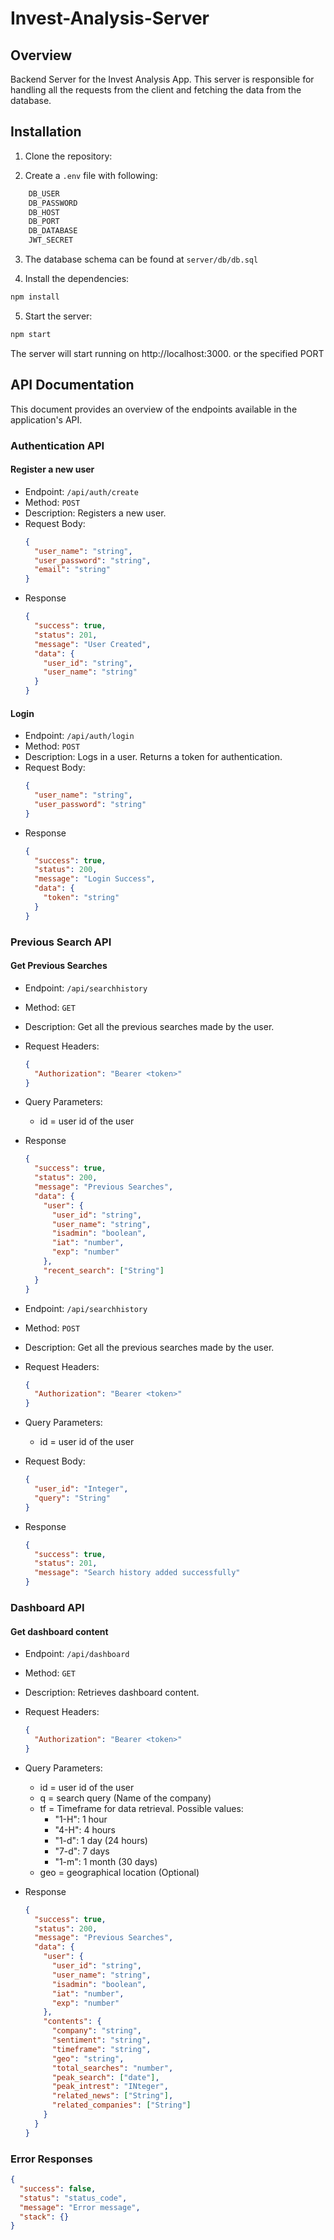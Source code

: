 # Invest-Analysis-Server

## Overview

Backend Server for the Invest Analysis App. This server is responsible for handling all the requests from the client and fetching the data from the database.

## Installation

1. Clone the repository:

2. Create a `.env` file with following:

```bash
    DB_USER
    DB_PASSWORD
    DB_HOST
    DB_PORT
    DB_DATABASE
    JWT_SECRET
```

3. The database schema can be found at `server/db/db.sql`

4. Install the dependencies:

```bash
npm install
```

5. Start the server:

```bash
npm start
```

The server will start running on http://localhost:3000. or the specified PORT

## API Documentation

This document provides an overview of the endpoints available in the application's API.

### Authentication API

#### Register a new user

- Endpoint: `/api/auth/create`
- Method: `POST`
- Description: Registers a new user.
- Request Body:
  ```json
  {
    "user_name": "string",
    "user_password": "string",
    "email": "string"
  }
  ```
- Response
  ```json
  {
    "success": true,
    "status": 201,
    "message": "User Created",
    "data": {
      "user_id": "string",
      "user_name": "string"
    }
  }
  ```

#### Login

- Endpoint: `/api/auth/login`
- Method: `POST`
- Description: Logs in a user. Returns a token for authentication.
- Request Body:
  ```json
  {
    "user_name": "string",
    "user_password": "string"
  }
  ```
- Response
  ```json
  {
    "success": true,
    "status": 200,
    "message": "Login Success",
    "data": {
      "token": "string"
    }
  }
  ```

### Previous Search API

#### Get Previous Searches

- Endpoint: `/api/searchhistory`
- Method: `GET`
- Description: Get all the previous searches made by the user.
- Request Headers:
  ```json
  {
    "Authorization": "Bearer <token>"
  }
  ```
- Query Parameters:
  - id = user id of the user
- Response

  ```json
  {
    "success": true,
    "status": 200,
    "message": "Previous Searches",
    "data": {
      "user": {
        "user_id": "string",
        "user_name": "string",
        "isadmin": "boolean",
        "iat": "number",
        "exp": "number"
      },
      "recent_search": ["String"]
    }
  }
  ```

- Endpoint: `/api/searchhistory`
- Method: `POST`
- Description: Get all the previous searches made by the user.
- Request Headers:
  ```json
  {
    "Authorization": "Bearer <token>"
  }
  ```
- Query Parameters:
  - id = user id of the user
- Request Body:
  ```json
  {
    "user_id": "Integer",
    "query": "String"
  }
  ```
- Response
  ```json
  {
    "success": true,
    "status": 201,
    "message": "Search history added successfully"
  }
  ```

### Dashboard API

#### Get dashboard content

- Endpoint: `/api/dashboard`
- Method: `GET`
- Description: Retrieves dashboard content.
- Request Headers:
  ```json
  {
    "Authorization": "Bearer <token>"
  }
  ```
- Query Parameters:
  - id = user id of the user
  - q = search query (Name of the company)
  - tf = Timeframe for data retrieval. Possible values:
    - "1-H": 1 hour
    - "4-H": 4 hours
    - "1-d": 1 day (24 hours)
    - "7-d": 7 days
    - "1-m": 1 month (30 days)
  - geo = geographical location (Optional)
- Response

  ```json
  {
    "success": true,
    "status": 200,
    "message": "Previous Searches",
    "data": {
      "user": {
        "user_id": "string",
        "user_name": "string",
        "isadmin": "boolean",
        "iat": "number",
        "exp": "number"
      },
      "contents": {
        "company": "string",
        "sentiment": "string",
        "timeframe": "string",
        "geo": "string",
        "total_searches": "number",
        "peak_search": ["date"],
        "peak_intrest": "INteger",
        "related_news": ["String"],
        "related_companies": ["String"]
      }
    }
  }
  ```

### Error Responses

```json
{
  "success": false,
  "status": "status_code",
  "message": "Error message",
  "stack": {}
}
```